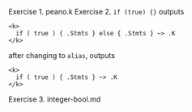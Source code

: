 Exercise 1. peano.k
Exercise 2. `if (true) {}` outputs

```
<k>
  if ( true ) { .Stmts } else { .Stmts } ~> .K
</k>
```

after changing to `alias`, outputs
```
<k>
  if ( true ) { .Stmts } ~> .K
</k>
```
Exercise 3. integer-bool.md
